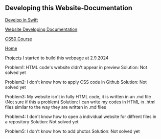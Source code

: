 <h2>Developing this Website-Documentation</h2>
   <a href="https://github.com/fahirataalaca/fahirataalaca.github.io/blob/main/DEVELOP.md"> Develop in Swift </a>
  <p></p>
   <a href="https://github.com/fahirataalaca/fahirataalaca.github.io/edit/main/Document.md"> Website Developing Documentation </a>
    <p></p>
   <a href="https://github.com/fahirataalaca/fahirataalaca.github.io/blob/main/CS50-Course.md"> CS50 Course </a>
    <p></p>
   <a href="https://fahirataalaca.github.io/"> Home </a>
    <p></p>
   <a href="https://github.com/fahirataalaca/fahirataalaca.github.io/blob/main/Projects.md"> Projects </a>

<l1>
  I started to build this webpage at 2.9.2024
  <p></p>
  Problem1: HTML code's website didn't appear in preview
  Solution: Not solved yet
 <p></p>
  Problem2: I don't know how to apply CSS code in Github
  Solution: Not solved yet
 <p></p>
  Problem3: My website isn't in fully HTML code, it is written in an .md file (Not sure if this a problem)
  Solution: I can write my codes in HTML in .html files similar to the way they are written in .md files
 <p></p>
  Problem4: I don't know how to open a individual website for diffrent files in a repository
  Solution: Not solved yet
 <p></p>
  Problem5: I don't know how to add photos 
  Solution: Not solved yet










</l1>
